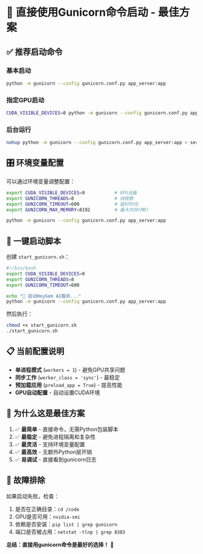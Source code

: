 # 🚀 直接使用Gunicorn命令启动 - 最佳方案

## ✅ **推荐启动命令**

### 基本启动
```bash
python -m gunicorn --config gunicorn.conf.py app_server:app
```

### 指定GPU启动
```bash
CUDA_VISIBLE_DEVICES=0 python -m gunicorn --config gunicorn.conf.py app_server:app
```

### 后台运行
```bash
nohup python -m gunicorn --config gunicorn.conf.py app_server:app > server.log 2>&1 &
```

## 🎛️ **环境变量配置**

可以通过环境变量调整配置：

```bash
export CUDA_VISIBLE_DEVICES=0           # GPU设备
export GUNICORN_THREADS=8               # 线程数
export GUNICORN_TIMEOUT=600             # 超时时间
export GUNICORN_MAX_MEMORY=8192         # 最大内存(MB)

python -m gunicorn --config gunicorn.conf.py app_server:app
```

## 🔧 **一键启动脚本**

创建 `start_gunicorn.sh`：
```bash
#!/bin/bash
export CUDA_VISIBLE_DEVICES=0
export GUNICORN_THREADS=8
export GUNICORN_TIMEOUT=600

echo "🚀 启动HeyGem AI服务..."
python -m gunicorn --config gunicorn.conf.py app_server:app
```

然后执行：
```bash
chmod +x start_gunicorn.sh
./start_gunicorn.sh
```

## 📋 **当前配置说明**

- **单进程模式** (`workers = 1`) - 避免GPU共享问题
- **同步工作** (`worker_class = 'sync'`) - 最稳定
- **预加载应用** (`preload_app = True`) - 提高性能
- **GPU自动配置** - 自动设置CUDA环境

## 🎯 **为什么这是最佳方案**

1. ✅ **最简单** - 直接命令，无需Python包装脚本
2. ✅ **最稳定** - 避免进程隔离和复杂性
3. ✅ **最灵活** - 支持环境变量配置
4. ✅ **最高效** - 无额外Python层开销
5. ✅ **易调试** - 直接看到gunicorn日志

## 🚨 **故障排除**

如果启动失败，检查：
1. 是否在正确目录：`cd /code`
2. GPU是否可用：`nvidia-smi`
3. 依赖是否安装：`pip list | grep gunicorn`
4. 端口是否被占用：`netstat -tlnp | grep 8383`

**总结：直接用gunicorn命令是最好的选择！** 🎉 